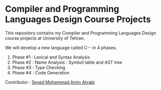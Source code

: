 # Compiler and Programming Languages Design Course Projects

This repository contains my Compiler and Programming Languages Design course projects at University of Tehran.

We will develop a new language called C-- in 4 phases.

1. Phase #1 : Lexical and Syntax Analysis
2. Phase #2 : Name Analysis : Symbol table and AST tree
3. Phase #3 : Type Checking
4. Phase #4 : Code Generation

Contributor : [Seyed Mohammad Amin Atyabi](https://github.com/SM2A)
